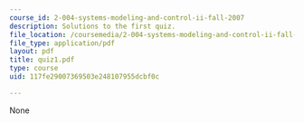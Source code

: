 ```yaml
---
course_id: 2-004-systems-modeling-and-control-ii-fall-2007
description: Solutions to the first quiz.
file_location: /coursemedia/2-004-systems-modeling-and-control-ii-fall-2007/117fe29007369503e248107955dcbf0c_quiz1.pdf
file_type: application/pdf
layout: pdf
title: quiz1.pdf
type: course
uid: 117fe29007369503e248107955dcbf0c

---
```

None